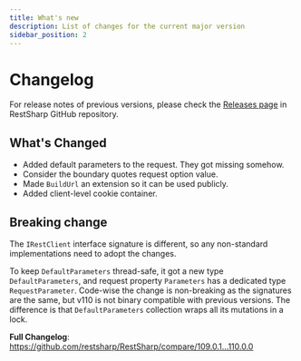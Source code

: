 ```yaml
---
title: What's new
description: List of changes for the current major version
sidebar_position: 2
---
```


# Changelog

For release notes of previous versions, please check the [Releases page](https://github.com/restsharp/RestSharp/releases) in RestSharp GitHub repository.

## What's Changed
* Added default parameters to the request. They got missing somehow.
* Consider the boundary quotes request option value.
* Made `BuildUrl` an extension so it can be used publicly.
* Added client-level cookie container.

## Breaking change

The `IRestClient` interface signature is different, so any non-standard implementations need to adopt the changes.

To keep `DefaultParameters` thread-safe, it got a new type `DefaultParameters`, and request property `Parameters` has a dedicated type `RequestParameter`. Code-wise the change is non-breaking as the signatures are the same, but v110 is not binary compatible with previous versions. The difference is that `DefaultParameters` collection wraps all its mutations in a lock.

**Full Changelog**: https://github.com/restsharp/RestSharp/compare/109.0.1...110.0.0

